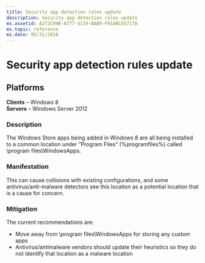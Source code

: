 ```yaml
---
title: Security app detection rules update
description: Security app detection rules update
ms.assetid: A272C09B-A777-4119-BAB9-F91ABC03717A
ms.topic: reference
ms.date: 05/31/2018
---
```


# Security app detection rules update

## Platforms

**Clients** – Windows 8  
**Servers** – Windows Server 2012  


### Description

The Windows Store apps being added in Windows 8 are all being installed to a common location under “Program Files” (%programfiles%) called \\program files\\WindowsApps.

### Manifestation

This can cause collisions with existing configurations, and some antivirus/anti-malware detectors see this location as a potential location that is a cause for concern.

### Mitigation

The current recommendations are:

-   Move away from \\program files\\WindowsApps for storing any custom apps
-   Antivirus/antimalware vendors should update their heuristics so they do not identify that location as a malware location

 

 




